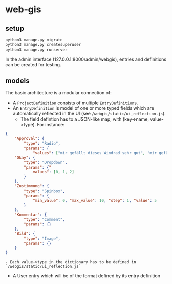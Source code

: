 # web-gis

## setup

```sh
python3 manage.py migrate
python3 manage.py createsuperuser
python3 manage.py runserver
```

In the admin interface (127.0.0.1:8000/admin/webgis), entries and definitions can be created for testing.

## models

The basic architecture is a modular connection of:

- A `ProjectDefinition` consists of multiple `EntryDefinition`s. 
- An `EntryDefinition` is model of one or more typed fields which are automatically reflected in the UI (see `/webgis/static/ui_reflection.js`). 
    - The field defintion has to a JSON-like map, with (key->name, value->type). For instance:
```json
{
    "Approval": {
        "type": "Radio", 
        "params": {
            "values": ["mir gefällt dieses Windrad sehr gut", "mir gefällt dieses Windrad", "mir gefällt dieses Windrad nicht", "ich finde dieses Windrad grässlich!"]}}, 
    "Okay": {
        "type": "Dropdown", 
        "params": {"
            values": [0, 1, 2]
        }
    }, 
    "Zustimmung": {
        "type": "Spinbox", 
        "params": {
            "min_value": 0, "max_value": 10, "step": 1, "value": 5
        }
    }, 
    "Kommentar": {
        "type": "Comment", 
        "params": {}
    }, 
    "Bild": {
        "type": "Image", 
        "params": {}
    }
}
```
    - Each value->type in the dictionary has to be defined in `/webgis/static/ui_reflection.js`
- A User entry which will be of the format defined by its entry definition